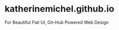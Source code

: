 katherinemichel.github.io
=========================

For Beautiful Flat UI, Git-Hub Powered Web Design
